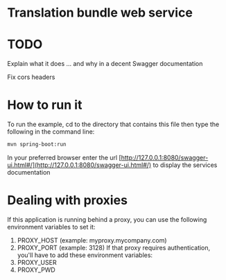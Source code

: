 # Translation bundle web service 

# TODO
Explain what it does ... and why in a decent Swagger documentation

Fix cors headers

# How to run it
To run the example, cd to the directory that contains this file then type the following in the command line:

```bash
mvn spring-boot:run
```

In your preferred browser enter the url [http://127.0.0.1:8080/swagger-ui.html#/](http://127.0.0.1:8080/swagger-ui.html#/) to display the services documentation

# Dealing with proxies
If this application is running behind a proxy, you can use the following environment variables to set it:
1. PROXY_HOST (example: myproxy.mycompany.com)
2. PROXY_PORT (example: 3128)
If that proxy requires authentication, you'll have to add these environment variables:
1. PROXY_USER
2. PROXY_PWD